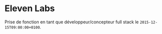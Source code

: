 # Eleven Labs

Prise de fonction en tant que développeur/concepteur full stack le `2015-12-15T09:00:00+0100`.
